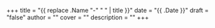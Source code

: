 +++
title = "{{ replace .Name "-" " " | title }}"
date = "{{ .Date }}"
draft = "false"
author = ""
cover = ""
description = ""
+++


